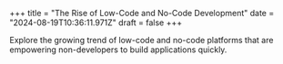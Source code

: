 +++
title = "The Rise of Low-Code and No-Code Development"
date = "2024-08-19T10:36:11.971Z"
draft = false
+++

  Explore the growing trend of low-code and no-code platforms that are empowering non-developers to build applications quickly.
        